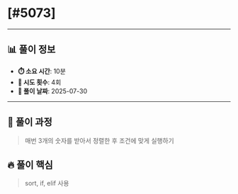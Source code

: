 # [#5073]

---

## 📊 풀이 정보

- **⏱️ 소요 시간**: 10분
- **🔄 시도 횟수**: 4회
- **📅 풀이 날짜**: 2025-07-30

---

## 💭 풀이 과정

> 매번 3개의 숫자를 받아서 정렬한 후 조건에 맞게 실행하기

## 🔥 풀이 핵심

> sort, if, elif 사용

